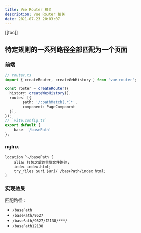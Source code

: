 ```yaml
---
title: Vue Router 相关
description: Vue Router 相关
date: 2021-07-23 20:03:07
---
```


[[toc]]

## 特定规则的一系列路径全部匹配为一个页面

### 前端


```ts
// router.ts
import { createRouter, createWebHistory } from 'vue-router';

const router = createRouter({
  history: createWebHistory(),
  routes: [{
		path: '/:pathMatch(.*)*',
		component: PageComponent
  }],
});
// `vite.config.ts`
export default {
	base: '/basePath'
};
```

### nginx

```nginx
location ^~/basePath {
	alias 打包之后的前端文件路径;
	index index.html;
	try_files $uri $uri/ /basePath/index.html;
}
```

### 实现效果

匹配路径：
  - `/basePath`
  - `/basePath/9527`
  - `/basePath/9527/12138/***/`
  - `/basePath12138`

